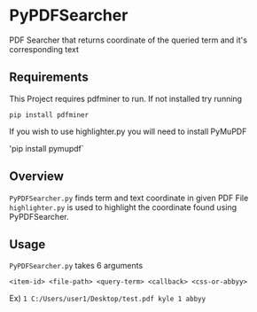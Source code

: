 # PyPDFSearcher
PDF Searcher that returns coordinate of the queried term and it's corresponding text

## Requirements
This Project requires pdfminer to run. If not installed try running

`pip install pdfminer`

If you wish to use highlighter.py you will need to install PyMuPDF

'pip install pymupdf`


## Overview
`PyPDFSearcher.py` finds term and text coordinate in given PDF File 
`highlighter.py` is used to highlight the coordinate found using PyPDFSearcher.

## Usage
`PyPDFSearcher.py` takes 6 arguments 

`<item-id> <file-path> <query-term> <callback> <css-or-abbyy>`

Ex) `1 C:/Users/user1/Desktop/test.pdf kyle 1 abbyy` 
